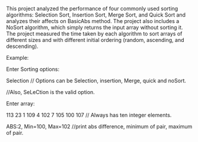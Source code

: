 This project analyzed the performance of four commonly used sorting algorithms: Selection Sort, Insertion Sort, Merge Sort, and Quick Sort and analyzes their affects on BasicAbs method. The project also includes a NoSort algorithm, which simply returns the input array without sorting it. The project measured the time taken by each algorithm to sort arrays of different sizes and with different initial ordering (random, ascending, and descending).

Example:

Enter Sorting options:

Selection // Options can be Selection, insertion, Merge, quick and noSort.

//Also, SeLeCtion is the valid option.

Enter array:

113 23 1 109 4 102 7 105 100 107 // Always has ten integer elements.

ABS:2, Min=100, Max=102 //print abs difference, minimum of pair, maximum of pair.
